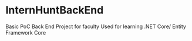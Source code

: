 # InternHuntBackEnd

Basic PoC Back End Project for faculty 
Used for learning .NET Core/ Entity Framework Core
